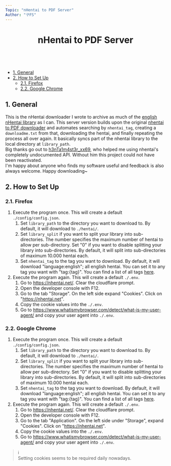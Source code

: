 ```yaml
---
Topic: "nHentai to PDF Server"
Author: "구FS"
---
```

<link href="./doc_templates/md_style.css" rel="stylesheet"></link>
<body>

# <p style="text-align: center">nHentai to PDF Server</p>
<br>
<br>

- [1. General](#1-general)
- [2. How to Set Up](#2-how-to-set-up)
  - [2.1. Firefox](#21-firefox)
  - [2.2. Google Chrome](#22-google-chrome)

## 1. General

This is the nHentai downloader I wrote to archive as much of the [english nHentai library](https://nhentai.net/language/english/popular) as I can. This server version builds upon the original [nhentai to PDF downloader](https://github.com/9-FS/2021-11-15-nHentai-to-PDF) and automates searching by `nhentai_tag`, creating a `downloadme.txt` from that, downloading the hentai, and finally repeating the process all over again. It basically syncs part of the nhentai library to the local directory at `library_path`.  
Big thanks go out to [h3nTa1m4st3r_xx69](https://github.com/sam-k0), who helped me using nhentai's completely undocumented API. Without him this project could not have been reactivated.  
I'm happy about anyone who finds my software useful and feedback is also always welcome. Happy downloading~

<div style="page-break-after: always;"></div>

## 2. How to Set Up
### 2.1. Firefox

1. Execute the program once. This will create a default `./config/config.json`.
   1. Set `library_path` to the directory you want to download to. By default, it will download to `./hentai/`.
   1. Set `library_split` if you want to split your library into sub-directories. The number specifies the maximum number of hentai to allow per sub-directory. Set "0" if you want to disable splitting your library into sub-directories. By default, it will split into sub-directories of maximum 10.000 hentai each.
   1. Set `nhentai_tag` to the tag you want to download. By default, it will download "language:english"; all english hentai. You can set it to any tag you want with "tag:{tag}". You can find a list of all tags [here](https://nhentai.net/tags/).
1. Execute the program again. This will create a default `./.env`.
   1. Go to https://nhentai.net/. Clear the cloudflare prompt.
   1. Open the developer console with F12.
   1. Go to the tab "Storage". On the left side expand "Cookies". Click on "https://nhentai.net".
   1. Copy the cookie values into the `./.env`.
   1. Go to https://www.whatismybrowser.com/detect/what-is-my-user-agent/ and copy your user agent into `./.env`.

### 2.2. Google Chrome

1. Execute the program once. This will create a default `./config/config.json`.
   1. Set `library_path` to the directory you want to download to. By default, it will download to `./hentai/`.
   1. Set `library_split` if you want to split your library into sub-directories. The number specifies the maximum number of hentai to allow per sub-directory. Set "0" if you want to disable splitting your library into sub-directories. By default, it will split into sub-directories of maximum 10.000 hentai each.
   1. Set `nhentai_tag` to the tag you want to download. By default, it will download "language:english"; all english hentai. You can set it to any tag you want with "tag:{tag}". You can find a list of all tags [here](https://nhentai.net/tags/).
1. Execute the program again. This will create a default `./.env`.
   1. Go to https://nhentai.net/. Clear the cloudflare prompt.
   1. Open the developer console with F12.
   1. Go to the tab "Application". On the left side under "Storage", expand "Cookies". Click on "https://nhentai.net".
   1. Copy the cookie values into the `./.env`.
   1. Go to https://www.whatismybrowser.com/detect/what-is-my-user-agent/ and copy your user agent into `./.env`.

> :information_source:  
> Setting cookies seems to be required daily nowadays.

</body>